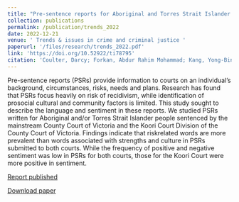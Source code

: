 ```yaml
---
title: "Pre-sentence reports for Aboriginal and Torres Strait Islander people: an analysis of language and sentiment (2022)"
collection: publications
permalink: /publication/trends_2022
date: 2022-12-21
venue: ' Trends & issues in crime and criminal justice '
paperurl: '/files/research/trends_2022.pdf'
link: 'https://doi.org/10.52922/ti78795'
citation: 'Coulter, Darcy; Forkan, Abdur Rahim Mohammad; Kang, Yong-Bin; Trounson, Justin; Anthony, Thalia; Marchetti, Elena; Shepherd, Stephane (2022). Pre-sentence reports for Aboriginal and Torres Strait Islander people: an analysis of language and sentiment.'
---
```


Pre-sentence reports (PSRs) provide information to courts on an individual’s background, circumstances, risks, needs and plans. Research has found that PSRs focus heavily on risk of recidivism, while identification of prosocial cultural and community factors is limited. This study sought to describe the language and sentiment in these reports. We studied PSRs written for Aboriginal and/or Torres Strait Islander people sentenced by the mainstream County Court of Victoria and the Koori Court Division of the County Court of Victoria. Findings indicate that riskrelated words are more prevalent than words associated with strengths and culture in PSRs submitted to both courts. While the frequency of positive and negative sentiment was low in PSRs for both courts, those for the Koori Court were more positive in sentiment.


[Report published](https://doi.org/10.52922/ti78795)

[Download paper](/files/research/trends_2022.pdf)
